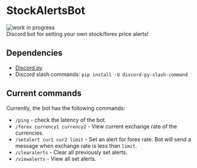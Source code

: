 # StockAlertsBot
![work in progress](https://img.shields.io/badge/status-in%20progress-yellow)  
Discord bot for setting your own stock/forex price alerts!

## Dependencies
- [Discord.py](https://discordpy.readthedocs.io/en/stable/)
- Discord slash commands: `pip install -U discord-py-slash-command`

## Current commands
Currently, the bot has the following commands:
- `/ping` - check the latency of the bot.
- `/forex currency1 currency2` - View current exchange rate of the currencies.
- `/setalert cur1 cur2 limit` - Set an alert for forex rate. Bot will send a message when exchange rate is less than `limit`.
- `/clearalerts` - Clear all previously set alerts.
- `/viewalerts` - View all set alerts.



